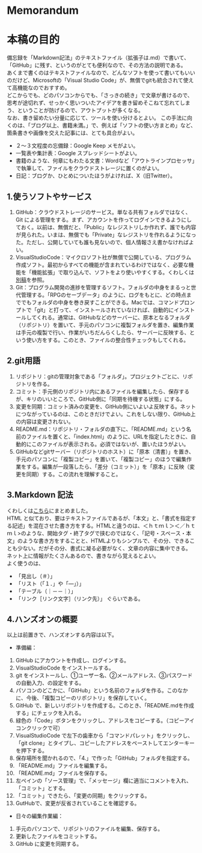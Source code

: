 # Memorandum
# 本稿の目的
備忘録を「Markdown記法」のテキストファイル（拡張子は.md）で書いて、「GitHub」に残す、というのがとても便利なので、その方法の説明である。  
あくまで書くのはテキストファイルなので、どんなソフトを使って書いてもいいのだけど、Microsoftの「Visual Studio Code」が、無償でgitも統合されて使えて高機能なのでおすすめ。  
どこからでも、どのパソコンからでも、「さっきの続き」で文章が書けるので、思考が途切れず、せっかく思いついたアイデアを書き留めそこねて忘れてしまう、ということが防げるので、アウトプットが多くなる。  
なお、書き留めたい分量に応じて、ツールを使い分けるとよい。
この手法に向くのは、「ブログ以上、書籍未満。」で、例えば「ソフトの使い方まとめ」など、箇条書きや画像を交えた記事には、とても具合がよい。  
- ２～３文程度の忘備録：Google Keep メモがよい。
- 一覧表や集計表：Google スプレッドシートがよい。
- 書籍のような、何章にもわたる文書：Wordなど「アウトラインプロセッサ」で執筆して、ファイルをクラウドストレージに置くのがよい。  
- 日記：ブログか、ひとめについたほうがよければ、X（旧Twitter）。  
  
## 1.使うソフトやサービス
1. GitHub：クラウドストレージのサービス。単なる共有フォルダではなく、Git による管理をする。まず、アカウントを作ってログインできるようにしておく。以前は、無償だと、「Public」なレジストリしか作れず、誰でも内容が見られた。いまは、無償でも「Private」なレジストリを作れるようになった。ただし、公開していても誰も見ないので、個人情報さえ書かなければよい。  
2. VisualStudioCode：マイクロソフト社が無償で公開している、プログラム作成ソフト。最初からすべての機能が含まれているわけではなく、必要な機能を「機能拡張」で取り込んで、ソフトをより使いやすくする。くわしくは[別稿](https://github.com/78tch/Extensions4Code/)を参照。  
3. Git：プログラム開発の進捗を管理するソフト。フォルダの中身をまるっと世代管理する。「RPGのセーブデータ」のように、ログをもとに、どの時点まででもフォルダの中身を巻き戻すことができる。Macでは、コマンドプロンプトで「git」と打って、インストールされていなければ、自動的にインストールしてくれる。通常は、GitHubなどのサーバーに、原本となるフォルダ（リポジトリ）を置いて、手元のパソコンに複製フォルダを置き、編集作業は手元の複製で行い、作業がいちだんらくしたら、サーバーに反映する、という使い方をする。このとき、ファイルの整合性チェックもしてくれる。  
  
## 2.git用語
1. リポジトリ：gitの管理対象である「フォルダ」。プロジェクトごとに、リポジトリを作る。
2. コミット：手元側のリポジトリ内にあるファイルを編集したら、保存するが、キリのいいところで、GitHub側に「同期を待機する状態」にする。
3. 変更を同期：コミット済みの変更を、GitHub側にいよいよ反映する。ネットにつながっているのは、このときだけでよい。これをしない限り、GitHub上の内容は変更されない。
4. README.md：リポジトリ・フォルダの直下に、「README.md」という名前のファイルを置くと、「index.html」のように、URLを指定したときに、自動的にこのファイルが表示される。必須ではないが、置いたほうがよい。
5. GitHubなどgitサーバー（リポジトリのホスト）に「原本（清書）」を置き、手元のパソコンに「複製コピー」を置いて、「複製コピー」のほうで編集作業をする。編集が一段落したら、「差分（コミット）」を「原本」に反映（変更を同期）する。この流れを理解すること。
  
## 3.Markdown 記法
くわしくは[こちら](./Markdown.md)にまとめました。  
HTML と似ており、要はテキストファイルであるが、「本文」と、「書式を指定する記述」を混在させた書き方をする。HTMLと違うのは、＜ｈｔｍｌ＞＜／ｈｔｍｌ>のような、開始タグ・終了タグで挟むのではなく、「記号・スペース・本文」のような書き方をすることと、HTMLよりもシンプルで、その分、できることも少ない。だがその分、書式に凝る必要がなく、文章の内容に集中できる。  
ネット上に情報がたくさんあるので、書きながら覚えるとよい。  
よく使うのは、
- 「見出し（＃）」
- 「リスト（「１．」や「―」）」
- 「テーブル（｜－－｜）」
- 「リンク［リンク文字］（リンク先）」
ぐらいである。  
  
## 4.ハンズオンの概要
以上は前置きで、ハンズオンする内容は以下。
- 準備編：  
1. GitHub にアカウントを作成し、ログインする。
2. VisualStudioCode をインストールする。
3. git をインストールし、①ユーザー名、②メールアドレス、③パスワードの自動入力、の設定をする。
4. パソコンのどこかに、「GitHub」という名前のフォルダを作る。このなかに、今後、「複製コピーのリポジトリ」を保存していく。
5. GitHub で、新しいリポジトリを作成する。このとき、「README.mdを作成する」にチェックを入れる。
6. 緑色の「Code」ボタンをクリックし、アドレスをコピーする。（コピーアイコンクリックで可）
7. VisualStudioCode で左下の歯車から「コマンドパレット」をクリックし、「git clone」とタイプし、コピーしたアドレスをペーストしてエンターキーを押下する。
8. 保存場所を聞かれるので、「4.」で作った「GitHub」フォルダを指定する。
9. 「README.md」ファイルを編集する。
10. 「README.md」ファイルを保存する。
11. 左ペインの「ソース管理」で、「メッセージ」欄に適当にコメントを入れ、「コミット」とする。
12. 「コミット」できたら、「変更の同期」をクリックする。
13. GutHubで、変更が反省されていることを確認する。
  
  
- 日々の編集作業編：  
1. 手元のパソコンで、リポジトリのファイルを編集、保存する。
2. 更新したファイルをコミットする。
3. GitHub に変更を同期する。
